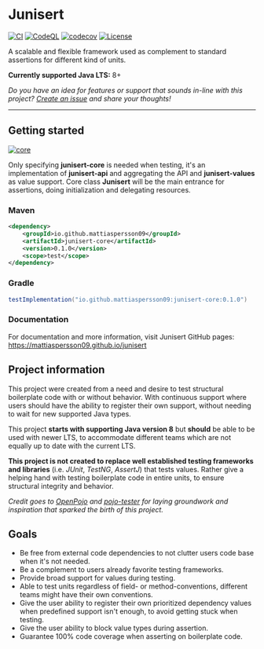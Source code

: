 # Junisert

[![CI](https://github.com/mattiaspersson09/junisert/actions/workflows/ci.yaml/badge.svg)](https://github.com/mattiaspersson09/junisert/actions/workflows/ci.yaml)
[![CodeQL](https://github.com/mattiaspersson09/junisert/actions/workflows/github-code-scanning/codeql/badge.svg)](https://github.com/mattiaspersson09/junisert/actions/workflows/github-code-scanning/codeql)
[![codecov](https://codecov.io/gh/mattiaspersson09/junisert/branch/main/graph/badge.svg?token=SEE3IT4F86)](https://codecov.io/gh/mattiaspersson09/junisert)
[![License](https://img.shields.io/badge/License-Apache_2.0-blue.svg)](https://opensource.org/licenses/Apache-2.0)

A scalable and flexible framework used as complement to standard assertions for different kind of units.

**Currently supported Java LTS:** 8+

*Do you have an idea for features or support that sounds in-line with this project?
[Create an issue](https://github.com/mattiaspersson09/junisert/issues/new) and share your thoughts!*

---

## Getting started

[![core](https://img.shields.io/maven-central/v/io.github.mattiaspersson09/junisert-core/0..svg?color=25a162&label=Junisert)](https://central.sonatype.com/search?namespace=io.github.mattiaspersson09)

Only specifying **junisert-core** is needed when testing, it's an implementation of **junisert-api** and aggregating
the API and **junisert-values** as value support. Core class **Junisert** will be the main
entrance for assertions, doing initialization and delegating resources.



### Maven

```xml
<dependency>
    <groupId>io.github.mattiaspersson09</groupId>
    <artifactId>junisert-core</artifactId>
    <version>0.1.0</version>
    <scope>test</scope>
</dependency>
```

### Gradle

```groovy
testImplementation("io.github.mattiaspersson09:junisert-core:0.1.0")
```

### Documentation

For documentation and more information, visit Junisert GitHub pages: https://mattiaspersson09.github.io/junisert

## Project information

This project were created from a need and desire to test structural boilerplate code with or without behavior. With 
continuous support where users should have the ability to register their own support, without needing to wait for 
new supported Java types.

This project **starts with supporting Java version 8** but **should** be able to be used 
with newer LTS, to accommodate different teams which are not equally up to date with the current LTS.

**This project is not created to replace well established testing frameworks and libraries**
(i.e. *JUnit*, *TestNG*, *AssertJ*) that tests values. Rather give a helping hand
with testing boilerplate code in entire units, to ensure structural integrity and behavior.

*Credit goes to [OpenPojo](https://github.com/OpenPojo/openpojo) and [pojo-tester](https://github.com/sta-szek/pojo-tester)
for laying groundwork and inspiration that sparked the birth of this project.*

## Goals

- Be free from external code dependencies to not clutter users code base when it's not needed.
- Be a complement to users already favorite testing frameworks.
- Provide broad support for values during testing.
- Able to test units regardless of field- or method-conventions, different teams might have their own conventions.
- Give the user ability to register their own prioritized dependency values when predefined support isn't enough,
to avoid getting stuck when testing.
- Give the user ability to block value types during assertion.
- Guarantee 100% code coverage when asserting on boilerplate code.



